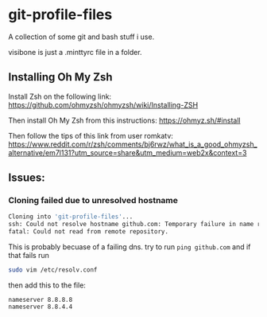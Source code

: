# git-profile-files
A collection of some git and bash stuff i use.

visibone is just a .minttyrc file in a folder.

## Installing Oh My Zsh
Install Zsh on the following link:
https://github.com/ohmyzsh/ohmyzsh/wiki/Installing-ZSH

Then install Oh My Zsh from this instructions:
https://ohmyz.sh/#install

Then follow the tips of this link from user romkatv:
https://www.reddit.com/r/zsh/comments/bj6rwz/what_is_a_good_ohmyzsh_alternative/em7l131?utm_source=share&utm_medium=web2x&context=3

## Issues:

### Cloning failed due to unresolved hostname
```sh
Cloning into 'git-profile-files'...
ssh: Could not resolve hostname github.com: Temporary failure in name resolution
fatal: Could not read from remote repository.
```

This is probably becuase of a failing dns. try to run `ping github.com` and if that fails run
```sh
sudo vim /etc/resolv.conf
```
then add this to the file:
```
nameserver 8.8.8.8
nameserver 8.8.4.4
```
